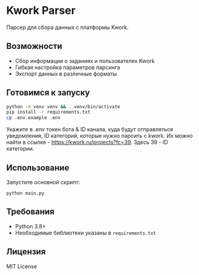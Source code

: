 # Kwork Parser

Парсер для сбора данных с платформы Kwork.

## Возможности

- Сбор информации о заданиях и пользователях Kwork
- Гибкая настройка параметров парсинга
- Экспорт данных в различные форматы

## Готовимся к запуску
```bash
python -m venv venv && . venv/bin/activate
pip install -r requirements.txt
cp .env.example .env
```
Укажите в .env токен бота & ID канала, куда будут отправляться уведомления, ID
категорий, которые нужно парсить с kwork. Их можно найти в ссылке - https://kwork.ru/projects?fc=39.
Здесь 39 - ID категории.


## Использование

Запустите основной скрипт:
```
python main.py
```

## Требования

- Python 3.8+
- Необходимые библиотеки указаны в `requirements.txt`

## Лицензия

MIT License
